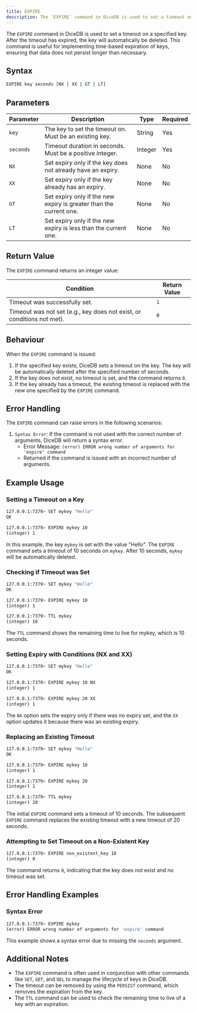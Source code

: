 ```yaml
---
title: EXPIRE
description: The `EXPIRE` command in DiceDB is used to set a timeout on a specified key. After the timeout has expired, the key will automatically be deleted. This command is useful for implementing time-based expiration of keys, ensuring that data does not persist longer than necessary.
---
```


The `EXPIRE` command in DiceDB is used to set a timeout on a specified key. After the timeout has expired, the key will automatically be deleted. This command is useful for implementing time-based expiration of keys, ensuring that data does not persist longer than necessary.

## Syntax

```bash
EXPIRE key seconds [NX | XX | GT | LT]
```

## Parameters

| Parameter | Description                                                               | Type    | Required |
|-----------|---------------------------------------------------------------------------|---------|----------|
| `key`     | The key to set the timeout on. Must be an existing key.                   | String  | Yes      |
| `seconds` | Timeout duration in seconds. Must be a positive integer.                  | Integer | Yes      |
| `NX`      | Set expiry only if the key does not already have an expiry.               | None    | No       |
| `XX`      | Set expiry only if the key already has an expiry.                         | None    | No       |
| `GT`      | Set expiry only if the new expiry is greater than the current one.        | None    | No       |
| `LT`      | Set expiry only if the new expiry is less than the current one.           | None    | No       |


## Return Value

The `EXPIRE` command returns an integer value:

| Condition                                      | Return Value                                      |
|------------------------------------------------|---------------------------------------------------|
| Timeout was successfully set.                  | `1`                                              |
| Timeout was not set (e.g., key does not exist, or conditions not met).| `0`                                             |

## Behaviour

When the `EXPIRE` command is issued:

1. If the specified key exists, DiceDB sets a timeout on the key. The key will be automatically deleted after the specified number of seconds.
2. If the key does not exist, no timeout is set, and the command returns `0`.
3. If the key already has a timeout, the existing timeout is replaced with the new one specified by the `EXPIRE` command.

## Error Handling

The `EXPIRE` command can raise errors in the following scenarios:

1. `Syntax Error`: If the command is not used with the correct number of arguments, DiceDB will return a syntax error.
    - Error Message: `(error) ERROR wrong number of arguments for 'expire' command`
    - Returned if the command is issued with an incorrect number of arguments.

## Example Usage

### Setting a Timeout on a Key

```bash
127.0.0.1:7379> SET mykey "Hello"
OK
```
```bash
127.0.0.1:7379> EXPIRE mykey 10
(integer) 1
```

In this example, the key `mykey` is set with the value "Hello". The `EXPIRE` command sets a timeout of 10 seconds on `mykey`. After 10 seconds, `mykey` will be automatically deleted.

### Checking if Timeout was Set

```bash
127.0.0.1:7379> SET mykey "Hello"
OK
```
```bash
127.0.0.1:7379> EXPIRE mykey 10
(integer) 1
```
```bash
127.0.0.1:7379> TTL mykey
(integer) 10
```

The `TTL` command shows the remaining time to live for mykey, which is 10 seconds.

### Setting Expiry with Conditions (NX and XX)
```bash
127.0.0.1:7379> SET mykey "Hello"
OK
```
```bash
127.0.0.1:7379> EXPIRE mykey 10 NX
(integer) 1
```
```bash
127.0.0.1:7379> EXPIRE mykey 20 XX
(integer) 1
```

The `NX` option sets the expiry only if there was no expiry set, and the `XX` option updates it because there was an existing expiry.

### Replacing an Existing Timeout


```bash
127.0.0.1:7379> SET mykey "Hello"
OK
```

```bash
127.0.0.1:7379> EXPIRE mykey 10
(integer) 1
```

```bash
127.0.0.1:7379> EXPIRE mykey 20
(integer) 1
```

```bash
127.0.0.1:7379> TTL mykey
(integer) 20
```

The initial `EXPIRE` command sets a timeout of 10 seconds. The subsequent `EXPIRE` command replaces the existing timeout with a new timeout of 20 seconds.

### Attempting to Set Timeout on a Non-Existent Key

```bash
127.0.0.1:7379> EXPIRE non_existent_key 10
(integer) 0
```

The command returns `0`, indicating that the key does not exist and no timeout was set.

## Error Handling Examples

### Syntax Error

```bash
127.0.0.1:7379> EXPIRE mykey
(error) ERROR wrong number of arguments for 'expire' command
```

This example shows a syntax error due to missing the `seconds` argument.

## Additional Notes

- The `EXPIRE` command is often used in conjunction with other commands like `SET`, `GET`, and `DEL` to manage the lifecycle of keys in DiceDB.
- The timeout can be removed by using the `PERSIST` command, which removes the expiration from the key.
- The `TTL` command can be used to check the remaining time to live of a key with an expiration.
